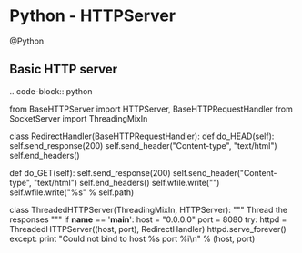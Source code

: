 # Python - HTTPServer
@Python


Basic HTTP server
-----------------

.. code-block:: python

 from BaseHTTPServer import HTTPServer, BaseHTTPRequestHandler
 from SocketServer import ThreadingMixIn
 
 class RedirectHandler(BaseHTTPRequestHandler):
 def do_HEAD(self):
 self.send_response(200)
 self.send_header("Content-type", "text/html")
 self.end_headers()
 
 def do_GET(self):
 self.send_response(200)
 self.send_header("Content-type", "text/html")
 self.end_headers()
 self.wfile.write("<html><head><title>Example</title></head>")
 self.wfile.write("<body>%s</body></html>" % self.path)
 
 class ThreadedHTTPServer(ThreadingMixIn, HTTPServer):
 """
 Thread the responses
 """
 if __name__ == '__main__':
 host = "0.0.0.0"
 port = 8080
 try:
 httpd = ThreadedHTTPServer((host, port), RedirectHandler)
 httpd.serve_forever()
 except:
 print "Could not bind to host %s port %i\n" % (host, port)

